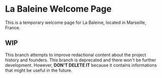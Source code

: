 # La Baleine Welcome Page

This is a temporary welcome page for La Baleine, located in Marseille, France.

## WIP
This branch attempts to improve redactional content about the project history and founders.
This branch is deprecated and there won't be further development.
However, **DON'T DELETE IT** because it contains informations that might be useful in the future.
